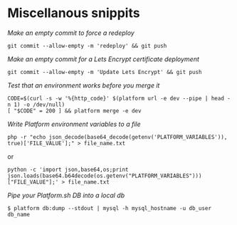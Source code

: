 # Miscellanous snippits

_Make an empty commit to force a redeploy_

```
git commit --allow-empty -m 'redeploy' && git push
```

_Make an empty commit for a Lets Encrypt certificate deployment_

```
git commit --allow-empty -m 'Update Lets Encrypt' && git push
```

_Test that an environment works before you merge it_

```
CODE=$(curl -s -w '%{http_code}' $(platform url -e dev --pipe | head -n 1) -o /dev/null)
[ "$CODE" = 200 ] && platform merge -e dev
```

_Write Platform environment variables to a file_
```
php -r "echo json_decode(base64_decode(getenv('PLATFORM_VARIABLES')), true)['FILE_VALUE'];" > file_name.txt
```
or
```
python -c 'import json,base64,os;print json.loads(base64.b64decode(os.getenv("PLATFORM_VARIABLES")))["FILE_VALUE"];' > file_name.txt
```
_Pipe your Platform.sh DB into a local db_
```
$ platform db:dump --stdout | mysql -h mysql_hostname -u db_user db_name
```
